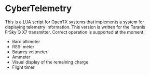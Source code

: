 # CyberTelemetry
This is a LUA script for OpenTX systems that implements a system for displaying telemetry information. This version is written for the Taranis FrSky Q X7 transmitter.
Correct operation is supported at the moment:
* Baro altimeter
* RSSI meter 
* Batarey voltmeter
* Ammeter
* Visual display of the remaining charge
* Flight timer
